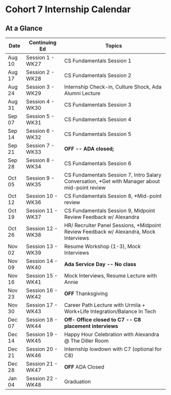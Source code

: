 # Cohort 7 Internship Calendar

## At a Glance

Date    | Continuing Ed         | Topics
--------|----------------|-----------------------------
Aug 10  | Session 1 - WK27 | CS Fundamentals Session 1
Aug 17  | Session 2 - WK28 | CS Fundamentals Session 2
Aug 24  | Session 3 - WK29 | Internship Check-in, Culture Shock, Ada Alumni Lecture
Aug 31  | Session 4 - WK30 | CS Fundamentals Session 3
Sep 07  | Session 5 - WK31 | CS Fundamentals Session 4
Sep 14  | Session 6 - WK32 | CS Fundamentals Session 5
Sep 21  | Session 7 - WK33 | **OFF -- ADA closed;**
Sep 28  | Session 8 - WK34 | CS Fundamentals Session 6
Oct 05  | Session 9 - WK35 | CS Fundamentals Session 7, Intro Salary Conversation, *Get with Manager about mid-point review
Oct 12  | Session 10 - WK36 | CS Fundamentals Session 8, *Mid-point review
Oct 19  | Session 11 - WK37 | CS Fundamentals Session 9, Midpoint Review Feedback w/ Alexandra
Oct 26  | Session 12 - WK38 | HR/ Recruiter Panel Sessions, *Midpoint Review Feedback w/ Alexandra, Mock Interviews
Nov 02  | Session 13 - WK39 | Resume Workshop (1-3), Mock Interviews  
Nov 09  | Session 14 - WK40 | **Ada Service Day -- No class**
Nov 16  | Session 15 - WK41 | Mock Interviews, Resume Lecture with Annie
Nov 23  | Session 16 - WK42 | **OFF** Thanksgiving
Nov 30  | Session 17 - WK43 | Career Path Lecture with Urmila + Work+Life Integration/Balance In Tech
Dec 07  | Session 18 - WK44 | **Off- Office closed to C7 -- C8 placement interviews**
Dec 14  | Session 19 - WK45 | Happy Hour Celebration with Alexandra @ The Diller Room
Dec 21  | Session 20 - WK46 | Internship lowdown with C7 (optional for C8)
Dec 28  | Session 21 - WK47 | **OFF** ADA Closed
Jan 04  | Session 22 - WK48 | Graduation

